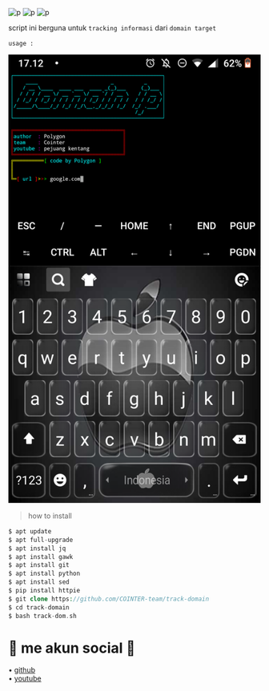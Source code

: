 ![p](https://img.shields.io/badge/Program-Bash-blue) 
![p](https://img.shields.io/badge/Made-INDONESIA-red) 
![p](https://img.shields.io/badge/Code-BY%20POLYGON-yellowgreen)

script ini berguna untuk `tracking informasi` dari `domain target`                          

```bash
usage :
```
           
![i](https://github.com/COINTER-team/track-domain/blob/main/Screenshot_20211105-171214.png)



> how to install

```php
$ apt update
$ apt full-upgrade
$ apt install jq
$ apt install gawk
$ apt install git
$ apt install python
$ apt install sed
$ pip install httpie
$ git clone https://github.com/COINTER-team/track-domain
$ cd track-domain
$ bash track-dom.sh
```

# 📱 me akun social 📱
• [github](https://github.com/Bayu12345677)                     
• [youtube](https://m.youtube.com/channel/UCtu-GcxKL8kJBXpR1wfMgWg)
